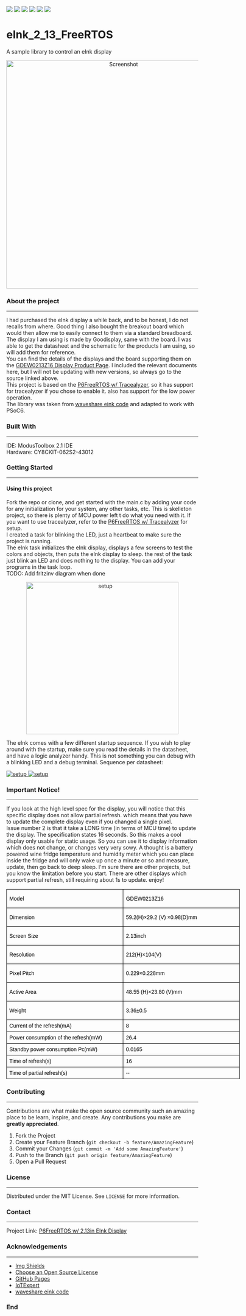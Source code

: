 ![](https://img.shields.io/github/stars/HElkhoury/emWin_eInk_2_13_FreeRTOS) 
![](https://img.shields.io/github/forks/HElkhoury/emWin_eInk_2_13_FreeRTOS) 
![](https://img.shields.io/github/tag/HElkhoury/emWin_eInk_2_13_FreeRTOS) 
![](https://img.shields.io/github/release/HElkhoury/emWin_eInk_2_13_FreeRTOS) 
![](https://img.shields.io/github/issues/HElkhoury/emWin_eInk_2_13_FreeRTOS) 
![](https://img.shields.io/github/license/HElkhoury/emWin_eInk_2_13_FreeRTOS)

# eInk_2_13_FreeRTOS
A sample library to control an eInk display

<p align="center">
  <a href="https://github.com/HElkhoury/emWin_eInk_2_13_FreeRTOS">
    <img src="images/eInkDisplay.png" alt="Screenshot" width="600">
  </a>
</p>

### About the project
___
I had purchased the eInk display a while back, and to be honest, I do not recalls from where. Good thing I also bought the breakout board which would then allow me to easily connect to them via a standard breadboard.   
The display I am using is made by Goodisplay, same with the board. I was able to get the datasheet and the schematic for the products I am using, so will add them for reference.   
You can find the details of the displays and the board supporting them on the [GDEW0213Z16 Display Product Page](https://www.good-display.com/products_detail/productId%3d310.html). I included the relevant documents here, but I will not be updating with new versions, so always go to the source linked above.   
This project is based on the [P6FreeRTOS w/ Tracealyzer](https://github.com/HElkhoury/P6FreeRTOSTickless), so it has support for tracealyzer if you chose to enable it. also has support for the low power operation.   
The library was taken from [waveshare eink code](https://github.com/waveshare/e-Paper) and adapted to work with PSoC6.   

### Built With
___

IDE: ModusToolbox 2.1 IDE   
Hardware: CY8CKIT-062S2-43012   

### Getting Started
___

#### Using this project
Fork the repo or clone, and get started with the main.c by adding your code for any initialization for your system, any other tasks, etc. This is  skelleton project, so there is plenty of MCU power left t do what you need with it. If you want to use tracealyzer, refer to the [P6FreeRTOS w/ Tracealyzer](https://github.com/HElkhoury/P6FreeRTOSTickless) for setup.   
I created a task for blinking the LED, just a heartbeat to make sure the project is running.   
The eInk task initializes the eInk display, displays a few screens to test the colors and objects, then puts the eInk display to sleep. the rest of the task just blink an LED and does nothing to the display. You can add your programs in the task loop.    
TODO: Add fritzinv diagram when done

<p align="center">
  <a href="https://github.com/HElkhoury/emWin_eInk_2_13_FreeRTOS">
    <img src="images/setup2.png" alt="setup" width="400">
  </a>
</p>

The eInk comes with a few different startup sequence. If you wish to play around with the startup, make sure you read the details in the datasheet, and have a logic analyzer handy. This is not something you can debug with a blinking LED and a debug terminal.
Sequence per datasheet:
<p align="left">
  <a href="https://github.com/HElkhoury/emWin_eInk_2_13_FreeRTOS">
    <img src="images/eInk_Startup_Sequence.png" alt="setup">
  </a>
 <a href="https://github.com/HElkhoury/emWin_eInk_2_13_FreeRTOS">
    <img src="images/SPI4_Protocol_eInk_Startup.png" alt="setup">
  </a>
</p>

### Important Notice!
___

If you look at the high level spec for the display, you will notice that this specific display does not allow partial refresh. which means that you have to update the complete display even if you changed a single pixel.   
Issue number 2 is that it take a LONG time (in terms of MCU time) to update the display. The specification states 16 seconds. So this makes a cool display only usable for static usage. So you can use it to display information which does not change, or changes very very sowy. A thought is a battery powered wine fridge temperature and humidity meter which you can place inside the fridge and will only wake up once a minute or so and measure, update, then go back to deep sleep. I'm sure there are other projects, but you know the limitation before you start. There are other displays which support partial refresh, still requiring about 1s to update. enjoy!   

<table border="0" cellpadding="0" cellspacing="0" style="width: 750px; border-collapse: collapse; margin-left: -0.25pt;">
<tbody>
<tr style="height: 31px;">
<td style="border-top: windowtext 1pt solid; height: 31px; border-right: windowtext 1pt solid; width: 291px; border-bottom: windowtext 1pt solid; padding-bottom: 0cm; padding-top: 0cm; padding-left: 5.4pt; border-left: windowtext 1pt solid; padding-right: 5.4pt; background-size: initial; background-origin: initial; background-clip: initial;">
<p align="left">
<span style="color: #000000;"><span style="font-size: 14px;"><span style="font-family: arial,helvetica,sans-serif;">Model</span></span></span></p>
</td>
<td style="border-top: windowtext 1pt solid; height: 31px; border-right: windowtext 1pt solid; width: 291px; border-bottom: windowtext 1pt solid; padding-bottom: 0cm; padding-top: 0cm; padding-left: 5.4pt; border-left-style: none; padding-right: 5.4pt; background-size: initial; background-origin: initial; background-clip: initial;">
<p align="left">
<span style="color: #000000;"><span style="font-size: 14px;"><span style="font-family: arial,helvetica,sans-serif;">GDEW0213Z16</span></span></span></p>
</td>
</tr>
<tr style="height: 25px;">
<td style="border-top-style: none; height: 25px; border-right: windowtext 1pt solid; width: 291px; border-bottom: windowtext 1pt solid; padding-bottom: 0cm; padding-top: 0cm; padding-left: 5.4pt; border-left: windowtext 1pt solid; padding-right: 5.4pt; background-size: initial; background-origin: initial; background-clip: initial;">
<p align="left">
<span style="color: #000000;"><span style="font-size: 14px;"><span style="font-family: arial,helvetica,sans-serif;">Dimension</span></span></span></p>
</td>
<td style="border-top-style: none; height: 25px; border-right: windowtext 1pt solid; width: 291px; border-bottom: windowtext 1pt solid; padding-bottom: 0cm; padding-top: 0cm; padding-left: 5.4pt; border-left-style: none; padding-right: 5.4pt; background-size: initial; background-origin: initial; background-clip: initial;">
<p align="left">
<span style="color: #000000;"><span style="font-size: 14px;"><span style="font-family: arial,helvetica,sans-serif;">59.2(H)&times;29.2 (V) &times;0.98(D)mm</span></span></span></p>
</td>
</tr>
<tr style="height: 31px;">
<td style="border-top-style: none; height: 31px; border-right: windowtext 1pt solid; width: 291px; border-bottom: windowtext 1pt solid; padding-bottom: 0cm; padding-top: 0cm; padding-left: 5.4pt; border-left: windowtext 1pt solid; padding-right: 5.4pt; background-size: initial; background-origin: initial; background-clip: initial;">
<p align="left">
<span style="color: #000000;"><span style="font-size: 14px;"><span style="font-family: arial,helvetica,sans-serif;">Screen Size</span></span></span></p>
</td>
<td style="border-top-style: none; height: 31px; border-right: windowtext 1pt solid; width: 291px; border-bottom: windowtext 1pt solid; padding-bottom: 0cm; padding-top: 0cm; padding-left: 5.4pt; border-left-style: none; padding-right: 5.4pt; background-size: initial; background-origin: initial; background-clip: initial;">
<p align="left">
<span style="color: #000000;"><span style="font-size: 14px;"><span style="font-family: arial,helvetica,sans-serif;">2.13inch</span></span></span></p>
</td>
</tr>
<tr style="height: 31px;">
<td style="border-top-style: none; height: 31px; border-right: windowtext 1pt solid; width: 291px; border-bottom: windowtext 1pt solid; padding-bottom: 0cm; padding-top: 0cm; padding-left: 5.4pt; border-left: windowtext 1pt solid; padding-right: 5.4pt; background-size: initial; background-origin: initial; background-clip: initial;">
<p align="left">
<span style="color: #000000;"><span style="font-size: 14px;"><span style="font-family: arial,helvetica,sans-serif;">Resolution</span></span></span></p>
</td>
<td style="border-top-style: none; height: 31px; border-right: windowtext 1pt solid; width: 291px; border-bottom: windowtext 1pt solid; padding-bottom: 0cm; padding-top: 0cm; padding-left: 5.4pt; border-left-style: none; padding-right: 5.4pt; background-size: initial; background-origin: initial; background-clip: initial;">
<p align="left">
<span style="color: #000000;"><span style="font-size: 14px;"><span style="font-family: arial,helvetica,sans-serif;">212(H)&times;104(V)</span></span></span></p>
</td>
</tr>
<tr style="height: 31px;">
<td style="border-top-style: none; height: 31px; border-right: windowtext 1pt solid; width: 291px; border-bottom: windowtext 1pt solid; padding-bottom: 0cm; padding-top: 0cm; padding-left: 5.4pt; border-left: windowtext 1pt solid; padding-right: 5.4pt; background-size: initial; background-origin: initial; background-clip: initial;">
<p align="left">
<span style="color: #000000;"><span style="font-size: 14px;"><span style="font-family: arial,helvetica,sans-serif;">Pixel Pitch</span></span></span></p>
</td>
<td style="border-top-style: none; height: 31px; border-right: windowtext 1pt solid; width: 291px; border-bottom: windowtext 1pt solid; padding-bottom: 0cm; padding-top: 0cm; padding-left: 5.4pt; border-left-style: none; padding-right: 5.4pt; background-size: initial; background-origin: initial; background-clip: initial;">
<p align="left">
<span style="color: #000000;"><span style="font-size: 14px;"><span style="font-family: arial,helvetica,sans-serif;">0.229&times;0.228mm</span></span></span></p>
</td>
</tr>
<tr style="height: 29px;">
<td style="border-top-style: none; height: 29px; border-right: windowtext 1pt solid; width: 291px; border-bottom: windowtext 1pt solid; padding-bottom: 0cm; padding-top: 0cm; padding-left: 5.4pt; border-left: windowtext 1pt solid; padding-right: 5.4pt; background-size: initial; background-origin: initial; background-clip: initial;">
<p align="left">
<span style="color: #000000;"><span style="font-size: 14px;"><span style="font-family: arial,helvetica,sans-serif;">Active Area</span></span></span></p>
</td>
<td style="border-top-style: none; height: 29px; border-right: windowtext 1pt solid; width: 291px; border-bottom: windowtext 1pt solid; padding-bottom: 0cm; padding-top: 0cm; padding-left: 5.4pt; border-left-style: none; padding-right: 5.4pt; background-size: initial; background-origin: initial; background-clip: initial;">
<p align="left">
<span style="color: #000000;"><span style="font-size: 14px;"><span style="font-family: arial,helvetica,sans-serif;">48.55 (H)&times;23.80 (V)mm</span></span></span></p>
</td>
</tr>
<tr style="height: 31px;">
<td style="border-top-style: none; height: 31px; border-right: windowtext 1pt solid; width: 291px; border-bottom: windowtext 1pt solid; padding-bottom: 0cm; padding-top: 0cm; padding-left: 5.4pt; border-left: windowtext 1pt solid; padding-right: 5.4pt; background-size: initial; background-origin: initial; background-clip: initial;">
<p align="left">
<span style="color: #000000;"><span style="font-size: 14px;"><span style="font-family: arial,helvetica,sans-serif;">Weight</span></span></span></p>
</td>
<td style="border-top-style: none; height: 31px; border-right: windowtext 1pt solid; width: 291px; border-bottom: windowtext 1pt solid; padding-bottom: 0cm; padding-top: 0cm; padding-left: 5.4pt; border-left-style: none; padding-right: 5.4pt; background-size: initial; background-origin: initial; background-clip: initial;">
<p align="left">
<span style="color: #000000;"><span style="font-size: 14px;"><span style="font-family: arial,helvetica,sans-serif;">3.36&plusmn;0.5</span></span></span></p>
</td>
</tr>
<tr style="height: 31px;">
<td style="border-top-style: none; height: 31px; border-right: windowtext 1pt solid; width: 291px; border-bottom: windowtext 1pt solid; padding-bottom: 0cm; padding-top: 0cm; padding-left: 5.4pt; border-left: windowtext 1pt solid; padding-right: 5.4pt; background-size: initial; background-origin: initial; background-clip: initial;">
<span style="color:#000000;"><span style="font-size:14px;"><span style="font-family:arial,helvetica,sans-serif;">Current of the refresh(mA)</span></span></span></td>
<td style="border-top-style: none; height: 31px; border-right: windowtext 1pt solid; width: 291px; border-bottom: windowtext 1pt solid; padding-bottom: 0cm; padding-top: 0cm; padding-left: 5.4pt; border-left-style: none; padding-right: 5.4pt; background-size: initial; background-origin: initial; background-clip: initial;">
<span style="color:#000000;"><span style="font-size:14px;"><span style="font-family:arial,helvetica,sans-serif;">8</span></span></span></td>
</tr>
<tr style="height: 31px;">
<td style="border-top-style: none; height: 31px; border-right: windowtext 1pt solid; width: 291px; border-bottom: windowtext 1pt solid; padding-bottom: 0cm; padding-top: 0cm; padding-left: 5.4pt; border-left: windowtext 1pt solid; padding-right: 5.4pt; background-size: initial; background-origin: initial; background-clip: initial;">
<span style="color:#000000;"><span style="font-size:14px;"><span style="font-family:arial,helvetica,sans-serif;">Power consumption of the refresh(mW)</span></span></span></td>
<td style="border-top-style: none; height: 31px; border-right: windowtext 1pt solid; width: 291px; border-bottom: windowtext 1pt solid; padding-bottom: 0cm; padding-top: 0cm; padding-left: 5.4pt; border-left-style: none; padding-right: 5.4pt; background-size: initial; background-origin: initial; background-clip: initial;">
<span style="color:#000000;"><span style="font-size:14px;"><span style="font-family:arial,helvetica,sans-serif;">26.4</span></span></span></td>
</tr>
<tr style="height: 31px;">
<td style="border-top-style: none; height: 31px; border-right: windowtext 1pt solid; width: 291px; border-bottom: windowtext 1pt solid; padding-bottom: 0cm; padding-top: 0cm; padding-left: 5.4pt; border-left: windowtext 1pt solid; padding-right: 5.4pt; background-size: initial; background-origin: initial; background-clip: initial;">
<span style="color:#000000;"><span style="font-size:14px;"><span style="font-family:arial,helvetica,sans-serif;">Standby power consumption Pc(mW)</span></span></span></td>
<td style="border-top-style: none; height: 31px; border-right: windowtext 1pt solid; width: 291px; border-bottom: windowtext 1pt solid; padding-bottom: 0cm; padding-top: 0cm; padding-left: 5.4pt; border-left-style: none; padding-right: 5.4pt; background-size: initial; background-origin: initial; background-clip: initial;">
<span style="color:#000000;"><span style="font-size:14px;"><span style="font-family:arial,helvetica,sans-serif;">0.0165</span></span></span></td>
</tr>
<tr style="height: 31px;">
<td style="border-top-style: none; height: 31px; border-right: windowtext 1pt solid; width: 291px; border-bottom: windowtext 1pt solid; padding-bottom: 0cm; padding-top: 0cm; padding-left: 5.4pt; border-left: windowtext 1pt solid; padding-right: 5.4pt; background-size: initial; background-origin: initial; background-clip: initial;">
<span style="color:#000000;"><span style="font-size:14px;"><span style="font-family:arial,helvetica,sans-serif;">Time of refresh(s)</span></span></span></td>
<td style="border-top-style: none; height: 31px; border-right: windowtext 1pt solid; width: 291px; border-bottom: windowtext 1pt solid; padding-bottom: 0cm; padding-top: 0cm; padding-left: 5.4pt; border-left-style: none; padding-right: 5.4pt; background-size: initial; background-origin: initial; background-clip: initial;">
<span style="color:#000000;"><span style="font-size:14px;"><span style="font-family:arial,helvetica,sans-serif;">16</span></span></span></td>
</tr>
<tr style="height: 31px;">
<td style="border-top-style: none; height: 31px; border-right: windowtext 1pt solid; width: 291px; border-bottom: windowtext 1pt solid; padding-bottom: 0cm; padding-top: 0cm; padding-left: 5.4pt; border-left: windowtext 1pt solid; padding-right: 5.4pt; background-size: initial; background-origin: initial; background-clip: initial;">
<span style="color:#000000;"><span style="font-size:14px;"><span style="font-family:arial,helvetica,sans-serif;">Time of partial refresh(s)</span></span></span></td>
<td style="border-top-style: none; height: 31px; border-right: windowtext 1pt solid; width: 291px; border-bottom: windowtext 1pt solid; padding-bottom: 0cm; padding-top: 0cm; padding-left: 5.4pt; border-left-style: none; padding-right: 5.4pt; background-size: initial; background-origin: initial; background-clip: initial;">
<span style="color:#000000;"><span style="font-size:14px;"><span style="font-family:arial,helvetica,sans-serif;">--</span></span></span></td>
</tr>
</tbody>
</table>

### Contributing
___
Contributions are what make the open source community such an amazing place to be learn, inspire, and create. Any contributions you make are **greatly appreciated**.

1. Fork the Project
2. Create your Feature Branch (`git checkout -b feature/AmazingFeature`)
3. Commit your Changes (`git commit -m 'Add some AmazingFeature'`)
4. Push to the Branch (`git push origin feature/AmazingFeature`)
5. Open a Pull Request

### License
___
Distributed under the MIT License. See `LICENSE` for more information.

### Contact
___
Project Link: [P6FreeRTOS w/ 2.13in EInk Display](https://github.com/HElkhoury/emWin_eInk_2_13_FreeRTOS)

### Acknowledgements
___
* [Img Shields](https://shields.io)
* [Choose an Open Source License](https://choosealicense.com)
* [GitHub Pages](https://pages.github.com)
* [IoTExpert](https://iotexpert.com/)
* [waveshare eink code](https://github.com/waveshare/e-Paper)
### End
